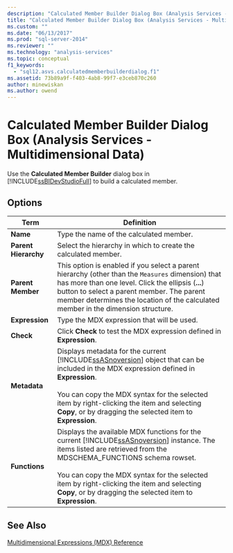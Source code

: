 ```yaml
---
description: "Calculated Member Builder Dialog Box (Analysis Services - Multidimensional Data)"
title: "Calculated Member Builder Dialog Box (Analysis Services - Multidimensional Data) | Microsoft Docs"
ms.custom: ""
ms.date: "06/13/2017"
ms.prod: "sql-server-2014"
ms.reviewer: ""
ms.technology: "analysis-services"
ms.topic: conceptual
f1_keywords: 
  - "sql12.asvs.calculatedmemberbuilderdialog.f1"
ms.assetid: 73b89a9f-f403-4ab8-99f7-e3ceb870c260
author: minewiskan
ms.author: owend
---
```

# Calculated Member Builder Dialog Box (Analysis Services - Multidimensional Data)
  Use the **Calculated Member Builder** dialog box in [!INCLUDE[ssBIDevStudioFull](../includes/ssbidevstudiofull-md.md)] to build a calculated member.  
  
## Options  
  
|Term|Definition|  
|----------|----------------|  
|**Name**|Type the name of the calculated member.|  
|**Parent Hierarchy**|Select the hierarchy in which to create the calculated member.|  
|**Parent Member**|This option is enabled if you select a parent hierarchy (other than the `Measures` dimension) that has more than one level. Click the ellipsis (**...**) button to select a parent member. The parent member determines the location of the calculated member in the dimension structure.|  
|**Expression**|Type the MDX expression that will be used.|  
|**Check**|Click **Check** to test the MDX expression defined in **Expression**.|  
|**Metadata**|Displays metadata for the current [!INCLUDE[ssASnoversion](../includes/ssasnoversion-md.md)] object that can be included in the MDX expression defined in **Expression**.<br /><br /> You can copy the MDX syntax for the selected item by right-clicking the item and selecting **Copy**, or by dragging the selected item to **Expression**.|  
|**Functions**|Displays the available MDX functions for the current [!INCLUDE[ssASnoversion](../includes/ssasnoversion-md.md)] instance. The items listed are retrieved from the MDSCHEMA_FUNCTIONS schema rowset.<br /><br /> You can copy the MDX syntax for the selected item by right-clicking the item and selecting **Copy**, or by dragging the selected item to **Expression**.|  
  
## See Also  
 [Multidimensional Expressions &#40;MDX&#41; Reference](/sql/mdx/multidimensional-expressions-mdx-reference)  
  
  
